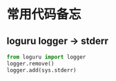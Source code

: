 # 常用代码备忘

## loguru logger -> stderr

```Python
from loguru import logger
logger.remove()
logger.add(sys.stderr)
```
